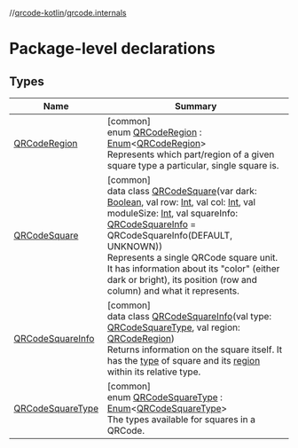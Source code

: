 //[qrcode-kotlin](../../index.md)/[qrcode.internals](index.md)

# Package-level declarations

## Types

| Name | Summary |
|---|---|
| [QRCodeRegion](-q-r-code-region/index.md) | [common]<br>enum [QRCodeRegion](-q-r-code-region/index.md) : [Enum](https://kotlinlang.org/api/latest/jvm/stdlib/kotlin/-enum/index.html)&lt;[QRCodeRegion](-q-r-code-region/index.md)&gt; <br>Represents which part/region of a given square type a particular, single square is. |
| [QRCodeSquare](-q-r-code-square/index.md) | [common]<br>data class [QRCodeSquare](-q-r-code-square/index.md)(var dark: [Boolean](https://kotlinlang.org/api/latest/jvm/stdlib/kotlin/-boolean/index.html), val row: [Int](https://kotlinlang.org/api/latest/jvm/stdlib/kotlin/-int/index.html), val col: [Int](https://kotlinlang.org/api/latest/jvm/stdlib/kotlin/-int/index.html), val moduleSize: [Int](https://kotlinlang.org/api/latest/jvm/stdlib/kotlin/-int/index.html), val squareInfo: [QRCodeSquareInfo](-q-r-code-square-info/index.md) = QRCodeSquareInfo(DEFAULT, UNKNOWN))<br>Represents a single QRCode square unit. It has information about its &quot;color&quot; (either dark or bright), its position (row and column) and what it represents. |
| [QRCodeSquareInfo](-q-r-code-square-info/index.md) | [common]<br>data class [QRCodeSquareInfo](-q-r-code-square-info/index.md)(val type: [QRCodeSquareType](-q-r-code-square-type/index.md), val region: [QRCodeRegion](-q-r-code-region/index.md))<br>Returns information on the square itself. It has the [type](-q-r-code-square-info/type.md) of square and its [region](-q-r-code-square-info/region.md) within its relative type. |
| [QRCodeSquareType](-q-r-code-square-type/index.md) | [common]<br>enum [QRCodeSquareType](-q-r-code-square-type/index.md) : [Enum](https://kotlinlang.org/api/latest/jvm/stdlib/kotlin/-enum/index.html)&lt;[QRCodeSquareType](-q-r-code-square-type/index.md)&gt; <br>The types available for squares in a QRCode. |
